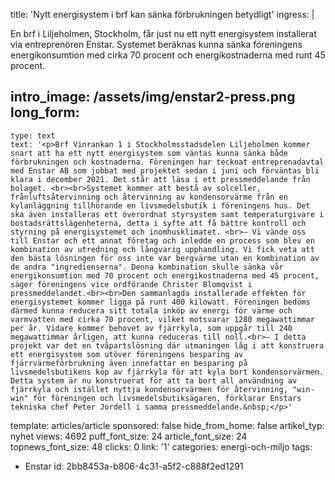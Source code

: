 title: 'Nytt energisystem i brf kan sänka förbrukningen betydligt'
ingress: |
  <p>En brf i Liljeholmen, Stockholm, får just nu ett nytt energisystem installerat via entreprenören Enstar. Systemet beräknas kunna sänka föreningens energikonsumtion med cirka 70 procent och energikostnaderna med runt 45 procent.
  </p>
  
intro_image: /assets/img/enstar2-press.png
long_form:
  -
    type: text
    text: '<p>Brf Vinrankan 1 i Stockholmsstadsdelen Liljeholmen kommer snart att ha ett nytt energisystem som väntas kunna sänka både förbrukningen och kostnaderna. Föreningen har tecknat entreprenadavtal med Enstar AB som jobbat med projektet sedan i juni och förväntas bli klara i december 2021. Det står att läsa i ett pressmeddelande från bolaget. <br><br>Systemet kommer att bestå av solceller, frånluftsåtervinning och återvinning av kondensorvärme från en kylanläggning tillhörande en livsmedelsbutik i föreningens hus. Det ska även installeras ett överordnat styrsystem samt temperaturgivare i bostadsrättslägenheterna, detta i syfte att få bättre kontroll och styrning på energisystemet och inomhusklimatet. <br>– Vi vände oss till Enstar och ett annat företag och inledde en process som blev en kombination av utredning och långvarig upphandling. Vi fick veta att den bästa lösningen för oss inte var bergvärme utan en kombination av de andra "ingredienserna". Denna kombination skulle sänka vår energikonsumtion med 70 procent och energikostnaderna med 45 procent, säger föreningens vice ordförande Christer Blomqvist i pressmeddelandet.<br><br>Den sammanlagda installerade effekten för energisystemet kommer ligga på runt 400 kilowatt. Föreningen bedöms därmed kunna reducera sitt totala inköp av energi för värme och varmvatten med cirka 70 procent, vilket motsvarar 1280 megawattimmar per år. Vidare kommer behovet av fjärrkyla, som uppgår till 240 megawattimmar årligen, att kunna reduceras till noll.<br>– I detta projekt var det en tvåpartslösning där utmaningen låg i att konstruera ett energisystem som utöver föreningens besparing av fjärrvärmeförbrukning även innefattar en besparing på livsmedelsbutikens köp av fjärrkyla för att kyla bort kondensorvärmen. Detta system är nu konstruerat för att ta bort all användning av fjärrkyla och istället nyttja kondensorvärmen för återvinning, "win-win" för föreningen och livsmedelsbutiksägaren, förklarar Enstars tekniska chef Peter Jordell i samma pressmeddelande.&nbsp;</p>'
template: articles/article
sponsored: false
hide_from_home: false
artikel_typ: nyhet
views: 4692
puff_font_size: 24
article_font_size: 24
topnews_font_size: 48
clicks: 0
link: '1'
categories: energi-och-miljo
tags:
  - Enstar
id: 2bb8453a-b806-4c31-a5f2-c888f2ed1291
